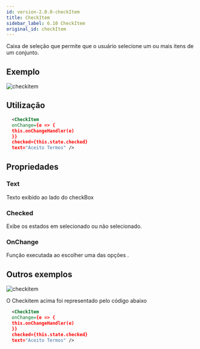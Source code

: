 ```yaml
---
id: version-2.0.0-checkItem
title: CheckItem
sidebar_label: 6.10 CheckItem
original_id: checkItem
---
```


 Caixa de seleção que permite que o usuário selecione um ou mais itens de um conjunto.

## Exemplo

![checkitem](assets/images_components/v2.0.0/checkitem.png)

## Utilização

```xml
  <CheckItem
  onChange={e => {
  this.onChangeHandler(e)
  }}
  checked={this.state.checked}
  text="Aceito Termos" />
```

## Propriedades

### Text

Texto exibido ao lado do checkBox

### Checked

Exibe os estados em selecionado ou não selecionado.

### OnChange

Função executada ao escolher uma das opções .


## Outros exemplos

![checkitem](assets/images_components/v2.0.0/checkitem2.png)

O Checkitem acima foi representado pelo código abaixo

```xml
  <CheckItem
  onChange={e => {
  this.onChangeHandler(e)
  }}
  checked={this.state.checked}
  text="Aceito Termos" />
```
